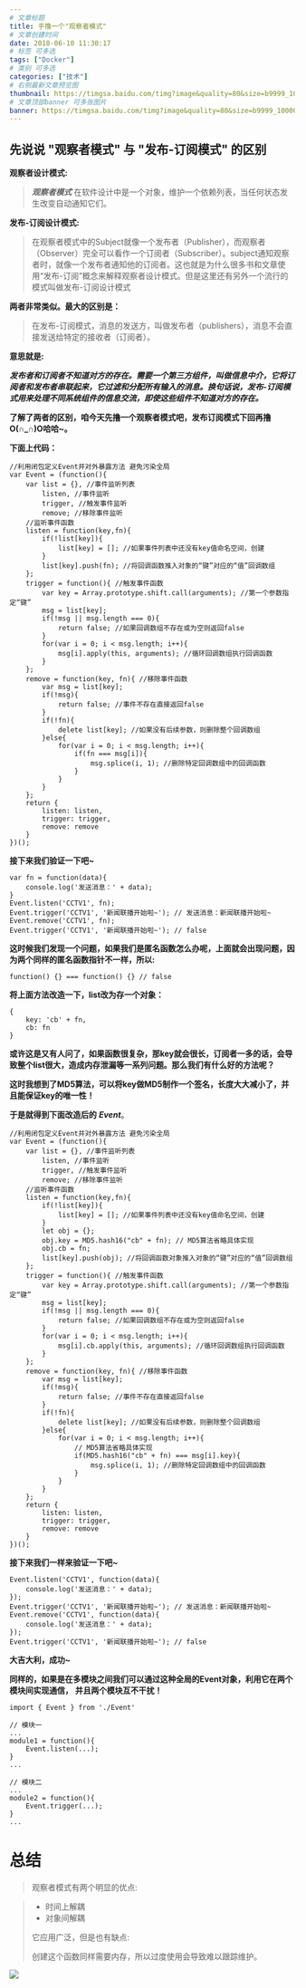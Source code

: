 ```yaml
---
# 文章标题
title: 手撸一个"观察者模式"
# 文章创建时间
date: 2018-06-10 11:30:17
# 标签 可多选
tags: ["Docker"]
# 类别 可多选
categories: ["技术"]
# 右侧最新文章预览图
thumbnail: https://timgsa.baidu.com/timg?image&quality=80&size=b9999_10000&sec=1528611716016&di=aac4558311f980a7c5b946fa64318275&imgtype=jpg&src=http%3A%2F%2Fimg0.imgtn.bdimg.com%2Fit%2Fu%3D3366939460%2C2650137872%26fm%3D214%26gp%3D0.jpg
# 文章顶部banner 可多张图片
banner: https://timgsa.baidu.com/timg?image&quality=80&size=b9999_10000&sec=1528611842648&di=30baa8a766cd76ba601b6425dd1b6a8e&imgtype=0&src=http%3A%2F%2Fp4.gexing.com%2FG1%2FM00%2FE6%2F8F%2FrBACE1P38EWyrLNuAACOXqB4SuY933.jpg
---
```


先说说 "观察者模式" 与 "发布-订阅模式" 的区别
----------------------------
**观察者设计模式:**
>***观察者模式*** 在软件设计中是一个对象，维护一个依赖列表，当任何状态发生改变自动通知它们。

**发布-订阅设计模式:**
>在观察者模式中的Subject就像一个发布者（Publisher），而观察者（Observer）完全可以看作一个订阅者（Subscriber）。subject通知观察者时，就像一个发布者通知他的订阅者。这也就是为什么很多书和文章使用“发布-订阅”概念来解释观察者设计模式。但是这里还有另外一个流行的模式叫做发布-订阅设计模式

<!--more-->

**两者非常类似。最大的区别是：**
>在发布-订阅模式，消息的发送方，叫做发布者（publishers），消息不会直接发送给特定的接收者（订阅者）。

**意思就是:**  

***发布者和订阅者不知道对方的存在。需要一个第三方组件，叫做信息中介，它将订阅者和发布者串联起来，它过滤和分配所有输入的消息。换句话说，发布-订阅模式用来处理不同系统组件的信息交流，即使这些组件不知道对方的存在。***

**了解了两者的区别，咱今天先撸一个观察者模式吧，发布订阅模式下回再撸O(∩_∩)O哈哈~。**

**下面上代码：**

```
//利用闭包定义Event并对外暴露方法 避免污染全局
var Event = (function(){
    var list = {}, //事件监听列表
        listen,	//事件监听
        trigger, //触发事件监听
        remove; //移除事件监听
    //监听事件函数
    listen = function(key,fn){ 
        if(!list[key]){
            list[key] = []; //如果事件列表中还没有key值命名空间，创建
        }
        list[key].push(fn); //将回调函数推入对象的“键”对应的“值”回调数组
    };
    trigger = function(){ //触发事件函数
        var key = Array.prototype.shift.call(arguments); //第一个参数指定“键”
        msg = list[key];
        if(!msg || msg.length === 0){
            return false; //如果回调数组不存在或为空则返回false
        }
        for(var i = 0; i < msg.length; i++){
            msg[i].apply(this, arguments); //循环回调数组执行回调函数
        }
    };
    remove = function(key, fn){ //移除事件函数
        var msg = list[key];
        if(!msg){
            return false; //事件不存在直接返回false
        }
        if(!fn){
            delete list[key]; //如果没有后续参数，则删除整个回调数组
        }else{
            for(var i = 0; i < msg.length; i++){
                if(fn === msg[i]){
                    msg.splice(i, 1); //删除特定回调数组中的回调函数
                }
            }
        }
    };
    return {
        listen: listen,
        trigger: trigger,
        remove: remove
    }
})();
```

**接下来我们验证一下吧~**

```
var fn = function(data){
    console.log('发送消息：' + data);
}
Event.listen('CCTV1', fn);
Event.trigger('CCTV1', '新闻联播开始啦~'); // 发送消息：新闻联播开始啦~
Event.remove('CCTV1', fn);
Event.trigger('CCTV1', '新闻联播开始啦~'); // false
```

**这时候我们发现一个问题，如果我们是匿名函数怎么办呢，上面就会出现问题，因为两个同样的匿名函数指针不一样，所以:**

```
function() {} === function() {} // false
```

**将上面方法改造一下，list改为存一个对象：**

```
{
    key: 'cb' + fn,
    cb: fn
}
```
**或许这是又有人问了，如果函数很复杂，那key就会很长，订阅者一多的话，会导致整个list很大，造成内存泄漏等一系列问题。那么我们有什么好的方法呢？**

**这时我想到了MD5算法，可以将key做MD5制作一个签名，长度大大减小了，并且能保证key的唯一性！**

**于是就得到下面改造后的** ***Event***。

```
//利用闭包定义Event并对外暴露方法 避免污染全局
var Event = (function(){
    var list = {}, //事件监听列表
        listen,	//事件监听
        trigger, //触发事件监听
        remove; //移除事件监听
    //监听事件函数
    listen = function(key,fn){ 
        if(!list[key]){
            list[key] = []; //如果事件列表中还没有key值命名空间，创建
        }
        let obj = {};
        obj.key = MD5.hash16("cb" + fn); // MD5算法省略具体实现
        obj.cb = fn;
        list[key].push(obj); //将回调函数对象推入对象的“键”对应的“值”回调数组
    };
    trigger = function(){ //触发事件函数
        var key = Array.prototype.shift.call(arguments); //第一个参数指定“键”
        msg = list[key];
        if(!msg || msg.length === 0){
            return false; //如果回调数组不存在或为空则返回false
        }
        for(var i = 0; i < msg.length; i++){
            msg[i].cb.apply(this, arguments); //循环回调数组执行回调函数
        }
    };
    remove = function(key, fn){ //移除事件函数
        var msg = list[key];
        if(!msg){
            return false; //事件不存在直接返回false
        }
        if(!fn){
            delete list[key]; //如果没有后续参数，则删除整个回调数组
        }else{
            for(var i = 0; i < msg.length; i++){
            	// MD5算法省略具体实现
                if(MD5.hash16("cb" + fn) === msg[i].key){
                    msg.splice(i, 1); //删除特定回调数组中的回调函数
                }
            }
        }
    };
    return {
        listen: listen,
        trigger: trigger,
        remove: remove
    }
})();
```

**接下来我们一样来验证一下吧~**

```
Event.listen('CCTV1', function(data){
    console.log('发送消息：' + data);
});
Event.trigger('CCTV1', '新闻联播开始啦~'); // 发送消息：新闻联播开始啦~
Event.remove('CCTV1', function(data){
    console.log('发送消息：' + data);
});
Event.trigger('CCTV1', '新闻联播开始啦~'); // false
```

**大吉大利，成功~**

**同样的，如果是在多模块之间我们可以通过这种全局的Event对象，利用它在两个模块间实现通信，**
**并且两个模块互不干扰！**

```
import { Event } from './Event'

// 模块一
...
module1 = function(){
    Event.listen(...);
}
...

// 模块二
...
module2 = function(){
    Event.trigger(...);
}
...
```

总结
===

>观察者模式有两个明显的优点:

> * 时间上解耦
> * 对象间解耦  
>
>它应用广泛，但是也有缺点:  
>
> 创建这个函数同样需要内存，所以过度使用会导致难以跟踪维护。

[![](https://badge.juejin.im/entry/5b1cc500e51d45069352d11a/likes.svg?style=flat-square)](https://juejin.im/post/5b1cc46ce51d450679256ed9)

